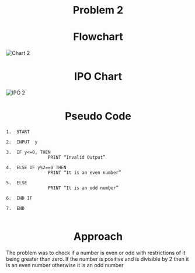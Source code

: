 <h1 align=center> <b>Problem 2</b>

<h1 align=center>Flowchart</h1>

![Chart 2](https://github.com/user-attachments/assets/7cd3d877-bab9-4d73-a7e5-b01cb2beb937)


<h1 align=center>IPO Chart</h1>

![IPO 2](https://github.com/user-attachments/assets/cf1e710c-f440-46af-a126-fde621465844)



<h1 align=center>Pseudo Code</h1>

```
1.	START

2.	INPUT  y 

3.	IF y<=0, THEN 
                PRINT “Invalid Output”
        
4.	ELSE IF y%2==0 THEN
                PRINT “It is an even number”

5.	ELSE 
                PRINT “It is an odd number”

6.	END IF

7.	END


```
<h1 align=center>Approach</h1>
The problem was to check if a number is even or odd with restrictions of it being greater than zero. If the number is positive and is divisible by 2 then it is an even number otherwise it is an odd number 
